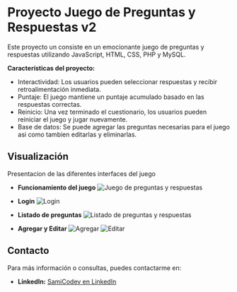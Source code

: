 # Proyecto Juego de Preguntas y Respuestas v2
 Este proyecto un consiste en un emocionante juego de preguntas y respuestas utilizando JavaScript, HTML, CSS, PHP y MySQL.
 
**Características del proyecto:**
- Interactividad: Los usuarios pueden seleccionar respuestas y recibir retroalimentación inmediata.
- Puntaje: El juego mantiene un puntaje acumulado basado en las respuestas correctas.
- Reinicio: Una vez terminado el cuestionario, los usuarios pueden reiniciar el juego y jugar nuevamente.
- Base de datos: Se puede agregar las preguntas necesarias para el juego asi como tambien editarlas y eliminarlas.

## Visualización
Presentacion de las diferentes interfaces del juego 
- **Funcionamiento del juego**
![Juego de preguntas y respuestas](https://github.com/user-attachments/assets/7240433d-9b6c-458d-a7f2-e599f96e0a4e)
  
- **Login**
![Login](https://github.com/user-attachments/assets/42c34cfb-14de-4af9-9d6e-caa97b5c4764)

- **Listado de preguntas**
![Listado de preguntas y respuestas](https://github.com/user-attachments/assets/8fae7f2d-cfa7-48a8-85c4-c6d2281ad30a)

- **Agregar y Editar**
![Agregar](https://github.com/user-attachments/assets/b3f61e27-703b-46dd-8892-36151c0c92cf)
![Editar](https://github.com/user-attachments/assets/3ec222a1-04d7-40c8-8cc2-8f44ec9dae50)

## Contacto
Para más información o consultas, puedes contactarme en:
- **LinkedIn:** [SamiCodev en LinkedIn](https://www.linkedin.com/in/samuel-mamani-ind/)

